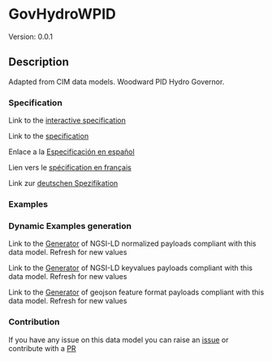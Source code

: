 # GovHydroWPID
Version: 0.0.1

## Description 

Adapted from CIM data models. Woodward PID Hydro Governor.
### Specification

Link to the [interactive specification](https://swagger.lab.fiware.org/?url=https://github.com/smart-data-models/dataModel.EnergyCIM/blob/master/GovHydroWPID/swagger.yaml)

Link to the [specification](https://github.com/smart-data-models/dataModel.EnergyCIM/blob/master/GovHydroWPID/doc/spec.md)

Enlace a la [Especificación en español](https://github.com/smart-data-models/dataModel.EnergyCIM/blob/master/GovHydroWPID/doc/spec_ES.md)

Lien vers le [spécification en français](https://github.com/smart-data-models/dataModel.EnergyCIM/blob/master/GovHydroWPID/doc/spec_FR.md)

Link zur [deutschen Spezifikation](https://github.com/smart-data-models/dataModel.EnergyCIM/blob/master/GovHydroWPID/doc/spec_DE.md)
### Examples
### Dynamic Examples generation

Link to the [Generator](https://smartdatamodels.org/extra/ngsi-ld_generator.php?schemaUrl=https://raw.githubusercontent.com/smart-data-models/dataModel.EnergyCIM/master/GovHydroWPID/schema.json&email=info@smartdatamodels.org) of NGSI-LD normalized payloads compliant with this data model. Refresh for new values

Link to the [Generator](https://smartdatamodels.org/extra/ngsi-ld_generator_keyvalues.php?schemaUrl=https://raw.githubusercontent.com/smart-data-models/dataModel.EnergyCIM/master/GovHydroWPID/schema.json&email=info@smartdatamodels.org) of NGSI-LD keyvalues payloads compliant with this data model. Refresh for new values

Link to the [Generator](https://smartdatamodels.org/extra/geojson_features_generator_v1.0.php?schemaUrl=https://raw.githubusercontent.com/smart-data-models/dataModel.EnergyCIM/master/GovHydroWPID/schema.json&email=info@smartdatamodels.org) of geojson feature format payloads compliant with this data model. Refresh for new values
### Contribution

 If you have any issue on this data model you can raise an [issue](https://github.com/smart-data-models/dataModel.EnergyCIM/issues)  or contribute with a [PR](https://github.com/smart-data-models/dataModel.EnergyCIM/pulls)